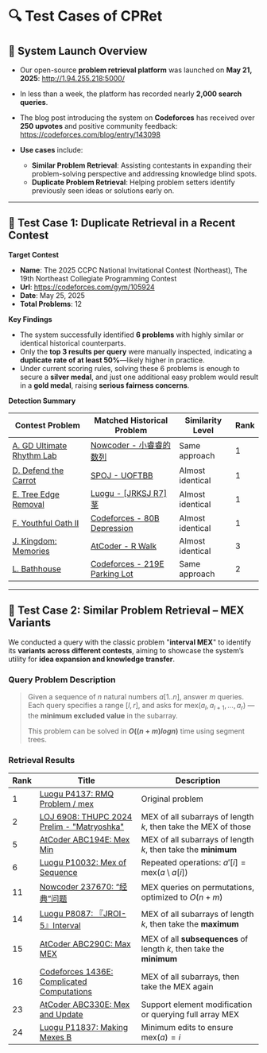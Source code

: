 
# 🔍 Test Cases of CPRet

## 📌 System Launch Overview

* Our open-source **problem retrieval platform** was launched on **May 21, 2025**: http://1.94.255.218:5000/
* In less than a week, the platform has recorded nearly **2,000 search queries**.
* The blog post introducing the system on **Codeforces** has received over **250 upvotes** and positive community feedback: https://codeforces.com/blog/entry/143098
* **Use cases** include:

  * **Similar Problem Retrieval**: Assisting contestants in expanding their problem-solving perspective and addressing knowledge blind spots.
  * **Duplicate Problem Retrieval**: Helping problem setters identify previously seen ideas or solutions early on.

---

## 🧪 Test Case 1: Duplicate Retrieval in a Recent Contest

**Target Contest**

* **Name**: The 2025 CCPC National Invitational Contest (Northeast), The 19th Northeast Collegiate Programming Contest
* **Url**: https://codeforces.com/gym/105924
* **Date**: May 25, 2025
* **Total Problems**: 12

**Key Findings**

* The system successfully identified **6 problems** with highly similar or identical historical counterparts.
* Only the **top 3 results per query** were manually inspected, indicating a **duplicate rate of at least 50%**—likely higher in practice.
* Under current scoring rules, solving these 6 problems is enough to secure a **silver medal**, and just one additional easy problem would result in a **gold medal**, raising **serious fairness concerns**.

**Detection Summary**

| Contest Problem                                                          | Matched Historical Problem                                                       | Similarity Level | Rank |
| ------------------------------------------------------------------------ | -------------------------------------------------------------------------------- | ---------------- | ---- |
| [A. GD Ultimate Rhythm Lab](https://codeforces.com/gym/105924/problem/A) | [Nowcoder - 小睿睿的数列](https://ac.nowcoder.com/acm/problem/24479)                   | Same approach    | 1    |
| [D. Defend the Carrot](https://codeforces.com/gym/105924/problem/D)      | [SPOJ - UOFTBB](https://www.spoj.com/problems/UOFTBB/)                           | Almost identical | 1    |
| [E. Tree Edge Removal](https://codeforces.com/gym/105924/problem/E)      | [Luogu - \[JRKSJ R7\] 茎](https://www.luogu.com.cn/problem/P8935)                 | Almost identical | 1    |
| [F. Youthful Oath II](https://codeforces.com/gym/105924/problem/F)       | [Codeforces - 80B Depression](https://codeforces.com/problemset/problem/80/B)    | Almost identical | 1    |
| [J. Kingdom: Memories](https://codeforces.com/gym/105924/problem/J)      | [AtCoder - R Walk](https://atcoder.jp/contests/dp/tasks/dp_r)                    | Almost identical | 3    |
| [L. Bathhouse](https://codeforces.com/gym/105924/problem/L)              | [Codeforces - 219E Parking Lot](https://codeforces.com/problemset/problem/219/E) | Same approach    | 2    |

---

## 🧪 Test Case 2: Similar Problem Retrieval – MEX Variants

We conducted a query with the classic problem "**interval MEX**" to identify its **variants across different contests**, aiming to showcase the system’s utility for **idea expansion and knowledge transfer**.

### Query Problem Description

> Given a sequence of $n$ natural numbers $a[1..n]$, answer $m$ queries.
> Each query specifies a range $[l, r]$, and asks for $\mathrm{mex}({a_l, a_{l+1}, \dots, a_r})$ —
> the **minimum excluded value** in the subarray.
>
> This problem can be solved in **$O((n + m) log n)$** time using segment trees.

### Retrieval Results

| Rank | Title                                                                                          | Description                                                            |
| ---- | ---------------------------------------------------------------------------------------------- | ---------------------------------------------------------------------- |
| 1    | [Luogu P4137: RMQ Problem / mex](https://www.luogu.com.cn/problem/P4137)                       | Original problem                                                       |
| 2    | [LOJ 6908: THUPC 2024 Prelim - "Matryoshka"](https://loj.ac/p/6908)                            | MEX of all subarrays of length $k$, then take the MEX of those       |
| 5    | [AtCoder ABC194E: Mex Min](https://atcoder.jp/contests/abc194/tasks/abc194_e)                  | MEX of all subarrays of length $k$, then take the **minimum**        |
| 6    | [Luogu P10032: Mex of Sequence](https://www.luogu.com.cn/problem/P10032)                       | Repeated operations: $a'[i] = \mathrm{mex}(a \setminus a[i])$      |
| 11   | [Nowcoder 237670: “经典”问题](https://ac.nowcoder.com/acm/problem/237670)                          | MEX queries on permutations, optimized to $O(n + m)$                 |
| 14   | [Luogu P8087: 『JROI-5』Interval](https://www.luogu.com.cn/problem/P8087)                        | MEX of all subarrays of length $k$, then take the **maximum**        |
| 15   | [AtCoder ABC290C: Max MEX](https://atcoder.jp/contests/abc290/tasks/abc290_c)                  | MEX of all **subsequences** of length $k$, then take the **minimum** |
| 16   | [Codeforces 1436E: Complicated Computations](https://codeforces.com/problemset/problem/1436/E) | MEX of all subarrays, then take the MEX again                          |
| 23   | [AtCoder ABC330E: Mex and Update](https://atcoder.jp/contests/abc330/tasks/abc330_e)           | Support element modification or querying full array MEX                |
| 24   | [Luogu P11837: Making Mexes B](https://www.luogu.com.cn/problem/P11837)                        | Minimum edits to ensure $\mathrm{mex}(a) = i$                        |
